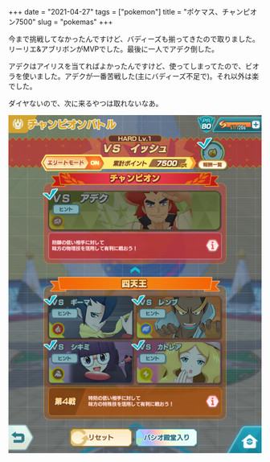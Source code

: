 +++
date = "2021-04-27"
tags = ["pokemon"]
title = "ポケマス、チャンピオン7500"
slug = "pokemas"
+++

今まで挑戦してなかったんですけど、バディーズも揃ってきたので取りました。リーリエ&アブリボンがMVPでした。最後に一人でアデク倒した。

アデクはアイリスを当てればよかったんですけど、使ってしまってたので、ビオラを使いました。アデクが一番苦戦した(主にバディーズ不足で)。それ以外は楽でした。

ダイヤないので、次に来るやつは取れないなあ。

![](https://raw.githubusercontent.com/syui/img/master/other/pokemonmasters_20210427_0001.png)


